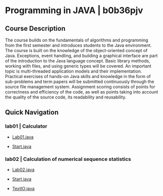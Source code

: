 # Programming in JAVA | b0b36pjv

## Course Description

The course builds on the fundamentals of algorithms and programming from the first semester and introduces students to the Java environment. The course is built on the knowledge of the object-oriented concept of Java. Exceptions, event handling, and building a graphical interface are part of the introduction to the Java language concept. Basic library methods, working with files, and using generic types will be covered. An important topic is multi-threaded application models and their implementation.
Practical exercises of hands-on Java skills and knowledge in the form of sub-problems and term papers will be submitted continuously through the source file management system. Assignment scoring consists of points for correctness and efficiency of the code, as well as points taking into account the quality of the source code, its readability and reusability.


## Quick Navigation

### lab01 | Calculator

- [Lab01.java](https://github.com/lubiku35/b0b36pjv/blob/main/lab01/src/main/java/cz/cvut/fel/pjv/Lab01.java)

- [Start.java](https://github.com/lubiku35/b0b36pjv/blob/main/lab01/src/main/java/cz/cvut/fel/pjv/Start.java)

### lab02 | Calculation of numerical sequence statistics

- [Lab02.java](https://github.com/lubiku35/b0b36pjv/blob/main/lab02/src/main/java/cz/cvut/fel/pjv/Lab02.java)

- [Start.java](https://github.com/lubiku35/b0b36pjv/blob/main/lab02/src/main/java/cz/cvut/fel/pjv/Start.java)

- [TextIO.java](https://github.com/lubiku35/b0b36pjv/blob/main/lab02/src/main/java/cz/cvut/fel/pjv/TextIO.java)